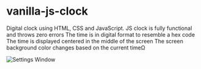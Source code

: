 # vanilla-js-clock
Digital clock using HTML, CSS and JavaScript. 
JS clock is fully functional and throws zero errors
The time is in digital format to resemble a hex code
The time is displayed centered in the middle of the screen
The screen background color changes based on the current timeΩ

![Settings Window](https://res.cloudinary.com/angelrodriguez/image/upload/v1544062491/Screen_Shot_2018-12-05_at_9.12.54_PM.png)
